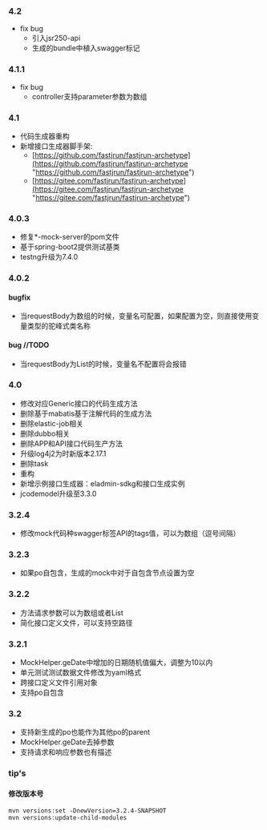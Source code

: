 ### 4.2
- fix bug
  - 引入jsr250-api
  - 生成的bundle中植入swagger标记

### 4.1.1
- fix bug
  - controller支持parameter参数为数组

### 4.1 
- 代码生成器重构
- 新增接口生成器脚手架:
  - [https://github.com/fastjrun/fastjrun-archetype](https://github.com/fastjrun/fastjrun-archetype "https://github.com/fastjrun/fastjrun-archetype")
  - [https://gitee.com/fastjrun/fastjrun-archetype](https://gitee.com/fastjrun/fastjrun-archetype "https://gitee.com/fastjrun/fastjrun-archetype")

### 4.0.3
- 修复*-mock-server的pom文件
- 基于spring-boot2提供测试基类
- testng升级为7.4.0

### 4.0.2
#### bugfix
- 当requestBody为数组的时候，变量名可配置，如果配置为空，则直接使用变量类型的驼峰式类名称

#### bug //TODO
- 当requestBody为List的时候，变量名不配置将会报错

### 4.0
- 修改对应Generic接口的代码生成方法
- 删除基于mabatis基于注解代码的生成方法
- 删除elastic-job相关
- 删除dubbo相关
- 删除APP和API接口代码生产方法
- 升级log4j2为时新版本2.17.1
- 删除task
- 重构
- 新增示例接口生成器：eladmin-sdkg和接口生成实例
- jcodemodel升级至3.3.0

### 3.2.4
- 修改mock代码种swagger标签API的tags值，可以为数组（逗号间隔）
### 3.2.3
- 如果po自包含，生成的mock中对于自包含节点设置为空

### 3.2.2
- 方法请求参数可以为数组或者List
- 简化接口定义文件，可以支持空路径


### 3.2.1
- MockHelper.geDate中增加的日期随机值偏大，调整为10以内
- 单元测试测试数据文件修改为yaml格式
- 跨接口定义文件引用对象
- 支持po自包含


### 3.2 
- 支持新生成的po也能作为其他po的parent
- MockHelper.geDate去掉参数
- 支持请求和响应参数也有描述

### tip's
#### 修改版本号
```
mvn versions:set -DnewVersion=3.2.4-SNAPSHOT
mvn versions:update-child-modules
```

